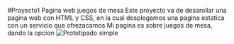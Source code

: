 #Proyecto1 Pagina web juegos de mesa
Este proyecto va de desarollar una pagina web con HTML y CSS, en la cual desplegamos una pagina estatica con un servicio que ofrezacamos 
Mi pagina es sobre juegos de mesa, dando la opcion 
![Prototipado simple](./media/photo-1619898488318-dbac5f2a44b4.avif)